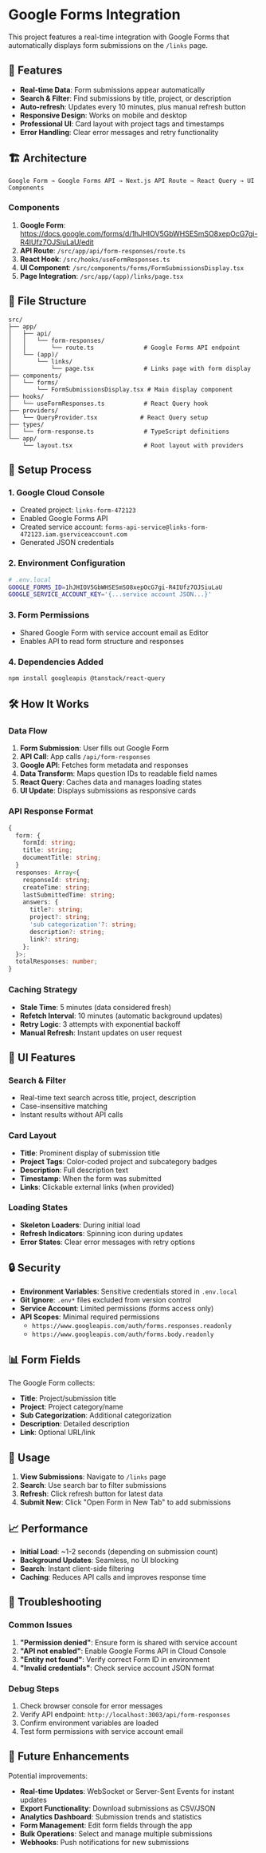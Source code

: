 # Google Forms Integration

This project features a real-time integration with Google Forms that automatically displays form submissions on the `/links` page.

## 🚀 Features

- **Real-time Data**: Form submissions appear automatically
- **Search & Filter**: Find submissions by title, project, or description
- **Auto-refresh**: Updates every 10 minutes, plus manual refresh button
- **Responsive Design**: Works on mobile and desktop
- **Professional UI**: Card layout with project tags and timestamps
- **Error Handling**: Clear error messages and retry functionality

## 🏗️ Architecture

```
Google Form → Google Forms API → Next.js API Route → React Query → UI Components
```

### Components

1. **Google Form**: https://docs.google.com/forms/d/1hJHIOV5GbWHSESmSO8xepOcG7gi-R4IUfz7OJSiuLaU/edit
2. **API Route**: `/src/app/api/form-responses/route.ts`
3. **React Hook**: `/src/hooks/useFormResponses.ts`
4. **UI Component**: `/src/components/forms/FormSubmissionsDisplay.tsx`
5. **Page Integration**: `/src/app/(app)/links/page.tsx`

## 📁 File Structure

```
src/
├── app/
│   ├── api/
│   │   └── form-responses/
│   │       └── route.ts              # Google Forms API endpoint
│   └── (app)/
│       └── links/
│           └── page.tsx              # Links page with form display
├── components/
│   └── forms/
│       └── FormSubmissionsDisplay.tsx # Main display component
├── hooks/
│   └── useFormResponses.ts           # React Query hook
├── providers/
│   └── QueryProvider.tsx            # React Query setup
├── types/
│   └── form-response.ts              # TypeScript definitions
└── app/
    └── layout.tsx                    # Root layout with providers
```

## 🔧 Setup Process

### 1. Google Cloud Console

- Created project: `links-form-472123`
- Enabled Google Forms API
- Created service account: `forms-api-service@links-form-472123.iam.gserviceaccount.com`
- Generated JSON credentials

### 2. Environment Configuration

```bash
# .env.local
GOOGLE_FORMS_ID=1hJHIOV5GbWHSESmSO8xepOcG7gi-R4IUfz7OJSiuLaU
GOOGLE_SERVICE_ACCOUNT_KEY='{...service account JSON...}'
```

### 3. Form Permissions

- Shared Google Form with service account email as Editor
- Enables API to read form structure and responses

### 4. Dependencies Added

```bash
npm install googleapis @tanstack/react-query
```

## 🛠️ How It Works

### Data Flow

1. **Form Submission**: User fills out Google Form
2. **API Call**: App calls `/api/form-responses`
3. **Google API**: Fetches form metadata and responses
4. **Data Transform**: Maps question IDs to readable field names
5. **React Query**: Caches data and manages loading states
6. **UI Update**: Displays submissions as responsive cards

### API Response Format

```typescript
{
  form: {
    formId: string;
    title: string;
    documentTitle: string;
  }
  responses: Array<{
    responseId: string;
    createTime: string;
    lastSubmittedTime: string;
    answers: {
      title?: string;
      project?: string;
      'sub categorization'?: string;
      description?: string;
      link?: string;
    };
  }>;
  totalResponses: number;
}
```

### Caching Strategy

- **Stale Time**: 5 minutes (data considered fresh)
- **Refetch Interval**: 10 minutes (automatic background updates)
- **Retry Logic**: 3 attempts with exponential backoff
- **Manual Refresh**: Instant updates on user request

## 🎨 UI Features

### Search & Filter

- Real-time text search across title, project, description
- Case-insensitive matching
- Instant results without API calls

### Card Layout

- **Title**: Prominent display of submission title
- **Project Tags**: Color-coded project and subcategory badges
- **Description**: Full description text
- **Timestamp**: When the form was submitted
- **Links**: Clickable external links (when provided)

### Loading States

- **Skeleton Loaders**: During initial load
- **Refresh Indicators**: Spinning icon during updates
- **Error States**: Clear error messages with retry options

## 🔒 Security

- **Environment Variables**: Sensitive credentials stored in `.env.local`
- **Git Ignore**: `.env*` files excluded from version control
- **Service Account**: Limited permissions (forms access only)
- **API Scopes**: Minimal required permissions
  - `https://www.googleapis.com/auth/forms.responses.readonly`
  - `https://www.googleapis.com/auth/forms.body.readonly`

## 📊 Form Fields

The Google Form collects:

- **Title**: Project/submission title
- **Project**: Project category/name
- **Sub Categorization**: Additional categorization
- **Description**: Detailed description
- **Link**: Optional URL/link

## 🚀 Usage

1. **View Submissions**: Navigate to `/links` page
2. **Search**: Use search bar to filter submissions
3. **Refresh**: Click refresh button for latest data
4. **Submit New**: Click "Open Form in New Tab" to add submissions

## 📈 Performance

- **Initial Load**: ~1-2 seconds (depending on submission count)
- **Background Updates**: Seamless, no UI blocking
- **Search**: Instant client-side filtering
- **Caching**: Reduces API calls and improves response time

## 🔧 Troubleshooting

### Common Issues

1. **"Permission denied"**: Ensure form is shared with service account
2. **"API not enabled"**: Enable Google Forms API in Cloud Console
3. **"Entity not found"**: Verify correct Form ID in environment
4. **"Invalid credentials"**: Check service account JSON format

### Debug Steps

1. Check browser console for error messages
2. Verify API endpoint: `http://localhost:3003/api/form-responses`
3. Confirm environment variables are loaded
4. Test form permissions with service account email

## 🎯 Future Enhancements

Potential improvements:

- **Real-time Updates**: WebSocket or Server-Sent Events for instant updates
- **Export Functionality**: Download submissions as CSV/JSON
- **Analytics Dashboard**: Submission trends and statistics
- **Form Management**: Edit form fields through the app
- **Bulk Operations**: Select and manage multiple submissions
- **Webhooks**: Push notifications for new submissions
